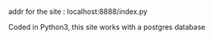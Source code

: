 addr for the site : localhost:8888/index.py

Coded in Python3, this site works with a postgres database